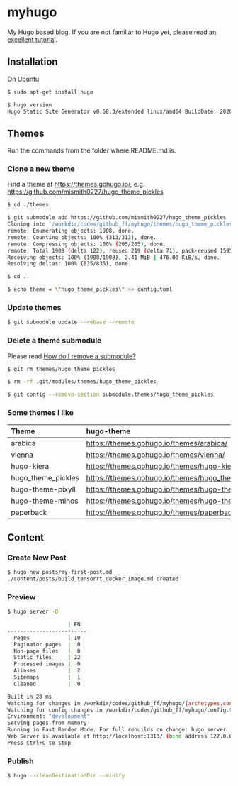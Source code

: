 # myhugo

My Hugo based blog. If you are not familiar to Hugo yet, please read [an excellent tutorial](https://www.ii.com/themeless-gitless-intro-hugo).

## Installation

On Ubuntu

```bash
$ sudo apt-get install hugo

$ hugo version
Hugo Static Site Generator v0.68.3/extended linux/amd64 BuildDate: 2020-03-25T06:15:45Z
```

## Themes

Run the commands from the folder where README.md is.

### Clone a new theme

Find a theme at https://themes.gohugo.io/, e.g. https://github.com/mismith0227/hugo_theme_pickles

```bash
$ cd ./themes

$ git submodule add https://github.com/mismith0227/hugo_theme_pickles
Cloning into '/workdir/codes/github_ff/myhugo/themes/hugo_theme_pickles'...
remote: Enumerating objects: 1908, done.
remote: Counting objects: 100% (313/313), done.
remote: Compressing objects: 100% (205/205), done.
remote: Total 1908 (delta 122), reused 219 (delta 71), pack-reused 1595
Receiving objects: 100% (1908/1908), 2.41 MiB | 476.00 KiB/s, done.
Resolving deltas: 100% (835/835), done.

$ cd ..

$ echo theme = \"hugo_theme_pickles\" >> config.toml
```

### Update themes

```bash
$ git submodule update --rebase --remote
```

### Delete a theme submodule

Please read [How do I remove a submodule?](https://stackoverflow.com/questions/1260748/how-do-i-remove-a-submodule)

```bash
$ git rm themes/hugo_theme_pickles

$ rm -rf .git/modules/themes/hugo_theme_pickles

$ git config --remove-section submodule.themes/hugo_theme_pickles
```

### Some themes I like

|Theme|hugo-theme|github|
|:---|:---|:-----|
|arabica|https://themes.gohugo.io/themes/arabica/|https://github.com/nirocfz/arabica|
|vienna|https://themes.gohugo.io/themes/vienna/|https://github.com/keichi/vienna|
|hugo-kiera|https://themes.gohugo.io/themes/hugo-kiera/#demo|https://github.com/funkydan2/hugo-kiera|
|hugo_theme_pickles|https://themes.gohugo.io/themes/hugo_theme_pickles/|https://github.com/mismith0227/hugo_theme_pickles|
|hugo-theme-pixyll|https://themes.gohugo.io/themes/hugo-theme-pixyll/|https://github.com/azmelanar/hugo-theme-pixyll|
|hugo-theme-minos|https://themes.gohugo.io/themes/hugo-theme-minos/|https://github.com/carsonip/hugo-theme-minos|
|paperback|https://themes.gohugo.io/themes/paperback/|https://github.com/dashdashzako/paperback|

## Content

### Create New Post

```bash
$ hugo new posts/my-first-post.md
./content/posts/build_tensorrt_docker_image.md created
```

### Preview

```bash
$ hugo server -D

                   | EN  
-------------------+-----
  Pages            | 10  
  Paginator pages  |  0  
  Non-page files   |  0  
  Static files     | 22  
  Processed images |  0  
  Aliases          |  2  
  Sitemaps         |  1  
  Cleaned          |  0  

Built in 28 ms
Watching for changes in /workdir/codes/github_ff/myhugo/{archetypes,content,data,layouts,static,themes}
Watching for config changes in /workdir/codes/github_ff/myhugo/config.toml, /workdir/codes/github_ff/myhugo/themes/hugo-kiera/config.toml
Environment: "development"
Serving pages from memory
Running in Fast Render Mode. For full rebuilds on change: hugo server --disableFastRender
Web Server is available at http://localhost:1313/ (bind address 127.0.0.1)
Press Ctrl+C to stop
```

### Publish

```bash
$ hugo --cleanDestinationDir --minify
```